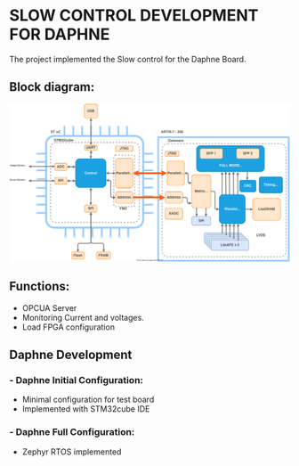 # SLOW CONTROL DEVELOPMENT FOR DAPHNE

The project implemented the Slow control for the Daphne Board.
## Block diagram:
![](https://github.com/jvegam/daphne/blob/origin/slowcontrol.svg
) 
## Functions:
 - OPCUA Server
 - Monitoring Current and voltages.
 - Load FPGA configuration

## Daphne Development
### - Daphne Initial Configuration:
- Minimal configuration for test board
- Implemented with STM32cube IDE

### - Daphne Full Configuration:
- Zephyr RTOS implemented
